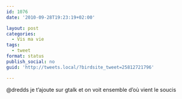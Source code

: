 ```yaml
---
id: 1076
date: '2010-09-28T19:23:19+02:00'

layout: post
categories:
  - Vis ma vie
tags:
  - tweet
format: status
publish_social: no
guid: 'http://tweets.local/?birdsite_tweet=25812721796'

---
```


@dredds je t’ajoute sur gtalk et on voit ensemble d’où vient le soucis